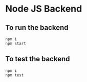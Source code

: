# Node JS Backend

## To run the backend
``` shell
npm i
npm start
```

## To test the backend

```shell
npm i
npm test
```
